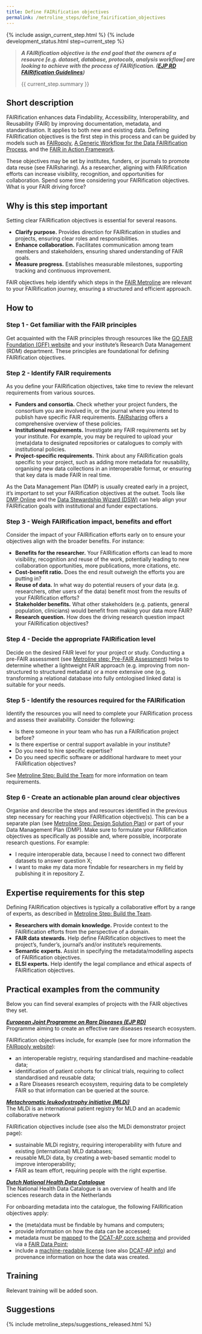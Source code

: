 ```yaml
---
title: Define FAIRification objectives
permalink: /metroline_steps/define_fairification_objectives
---
```


{% include assign_current_step.html %}
{% include development_status.html step=current_step %}

>***A FAIRification objective is the end goal that the owners of a resource \[e.g. dataset, database, protocols, analysis workflow] are looking to achieve with the process of FAIRification. ([EJP RD FAIRification Guidelines](https://github.com/ejp-rd-vp/FAIRificationGuidance/blob/main/FAIRificationObjectives.pdf))***
>
> {{ current_step.summary }}

## Short description
FAIRification enhances data Findability, Accessibility, Interoperability, and Reusability (FAIR) by improving documentation, metadata, and standardisation. It applies to both new and existing data. Defining FAIRification objectives is the first step in this process and can be guided by models such as [FAIRopoly](https://www.ejprarediseases.org/fairopoly/), [A Generic Workflow for the Data FAIRification Process](https://direct.mit.edu/dint/article/2/1-2/56/9988/A-Generic-Workflow-for-the-Data-FAIRification), and the [FAIR in Action Framework](https://www.nature.com/articles/s41597-023-02167-2).

These objectives may be set by institutes, funders, or journals to promote data reuse (see FAIRsharing). As a researcher, aligning with FAIRification efforts can increase visibility, recognition, and opportunities for collaboration. Spend some time considering your FAIRification objectives. What is your FAIR driving force?

## Why is this step important 
Setting clear FAIRification objectives is essential for several reasons.
* **Clarify purpose.** Provides direction for FAIRification in studies and projects, ensuring clear roles and responsibilities.
* **Enhance collaboration.** Facilitates communication among team members and stakeholders, ensuring shared understanding of FAIR goals.
* **Measure progress.** Establishes measurable milestones, supporting tracking and continuous improvement.

FAIR objectives help identify which steps in the [FAIR Metroline]({{site.baseurl}}/index) are relevant to your FAIRification journey, ensuring a structured and efficient approach.

## How to
### Step 1 - Get familiar with the FAIR principles
Get acquainted with the FAIR principles through resources like the [GO FAIR Foundation (GFF) website](https://www.gofair.foundation/) and your institute’s Research Data Management (RDM) department. These principles are foundational for defining FAIRification objectives.

### Step 2 - Identify FAIR requirements
As you define your FAIRification objectives, take time to review the relevant requirements from various sources.
* **Funders and consortia.** Check whether your project funders, the consortium you are involved in, or the journal where you intend to publish have specific FAIR requirements. [FAIRsharing](https://fairsharing.org/) offers a comprehensive overview of these policies.
* **Institutional requirements.** Investigate any FAIR requirements set by your institute. For example, you may be required to upload your (meta)data to designated repositories or catalogues to comply with institutional policies.
* **Project-specific requirements.** Think about any FAIRification goals specific to your project, such as adding more metadata for reusability, organising new data collections in an interoperable format, or ensuring that key data is made FAIR in real time.

As the Data Management Plan (DMP) is usually created early in a project, it’s important to set your FAIRification objectives at the outset. Tools like [DMP Online](https://dmponline.dcc.ac.uk/) and the [Data Stewardship Wizard (DSW)](https://ds-wizard.org/)  can help align your FAIRification goals with institutional and funder expectations.

### Step 3 - Weigh FAIRification impact, benefits and effort
Consider the impact of your FAIRification efforts early on to ensure your objectives align with the broader benefits. For instance:
* **Benefits for the researcher.** Your FAIRification efforts can lead to more visibility, recognition and reuse of the work, potentially leading to new collaboration opportunities, more publications, more citations, etc.
* **Cost-benefit ratio.** Does the end result outweigh the efforts you are putting in?
* **Reuse of data.** In what way do potential reusers of your data (e.g. researchers, other users of the data) benefit most from the results of your FAIRification efforts?
* **Stakeholder benefits.** What other stakeholders (e.g. patients, general population, clinicians) would benefit from making your data more FAIR?
* **Research question.** How does the driving research question impact your FAIRification objectives?

### Step 4 - Decide the appropriate FAIRification level
Decide on the desired FAIR level for your project or study. Conducting a pre-FAIR assessment (see [Metroline step: Pre-FAIR Assessment]({{site.baseurl}}/metroline_steps/pre_fair_assessment)) helps to determine whether a lightweight FAIR approach (e.g. improving from non-structured to structured metadata) or a more extensive one (e.g. transforming a relational database into fully ontologised linked data) is suitable for your needs.

### Step 5 - Identify the resources required for the FAIRification
Identify the resources you will need to complete your FAIRification process and assess their availability. Consider the following:
* Is there someone in your team who has run a FAIRification project before?
* Is there expertise or central support available in your institute?
* Do you need to hire specific expertise?
* Do you need specific software or additional hardware to meet your FAIRification objectives?

See [Metroline Step: Build the Team]({{site.baseurl}}/metroline_steps/build_the_team) for more information on team requirements.

### Step 6 - Create an actionable plan around clear objectives
Organise and describe the steps and resources identified in the previous step necessary for reaching your FAIRification objective(s). This can be a separate plan (see [Metroline Step: Design Solution Plan]({{site.baseurl}}/metroline_steps/design_solution_plan)) or part of your Data Management Plan (DMP). Make sure to formulate your FAIRification objectives as specifically as possible and, where possible, incorporate research questions. For example:
* I require interoperable data, because I need to connect two different datasets to answer question X;
* I want to make my data more findable for researchers in my field by publishing it in repository Z.

## Expertise requirements for this step 
Defining FAIRification objectives is typically a collaborative effort by a range of experts, as described in [Metroline Step: Build the Team]({{site.baseurl}}/metroline_steps/build_the_team).
* **Researchers with domain knowledge.** Provide context to the FAIRification efforts from the perspective of a domain.
* **FAIR data stewards.** Help define FAIRification objectives to meet the project’s, funder’s, journal’s and/or institute’s requirements.
* **Semantic experts.** Assist in specifying the metadata/modelling aspects of FAIRification objectives.
* **ELSI experts.** Help identify the legal compliance and ethical aspects of FAIRification objectives.

## Practical examples from the community 
Below you can find several examples of projects with the FAIR objectives they set.

***[European Joint Programme on Rare Diseases (EJP RD)](https://www.ejprarediseases.org/)***
<br>Programme aiming to create an effective rare diseases research ecosystem.

FAIRification objectives include, for example (see for more information the [FAIRopoly website](https://www.ejprarediseases.org/fairopoly/)):
* an interoperable registry, requiring standardised and machine-readable data;
* identification of patient cohorts for clinical trials, requiring to collect standardised and reusable data;
* a Rare Diseases research ecosystem, requiring data to be completely FAIR so that information can be queried at the source.

***[Metachromatic leukodystrophy initiative (MLDi)](https://www.mldinitiative.com/)***
<br>The MLDi is an international patient registry for MLD and an academic collaborative network

FAIRification objectives include (see also the MLDi demonstrator project page):
* sustainable MLDi registry, requiring interoperability with future and existing (international) MLD databases;
* reusable MLDi data, by creating a web-based semantic model to improve interoperability;
* FAIR as team effort, requiring people with the right expertise.


***[Dutch National Health Data Catalogue](https://health-ri.atlassian.net/wiki/spaces/FSD/pages/279150593)***
<br>The National Health Data Catalogue is an overview of health and life sciences research data in the Netherlands

For onboarding metadata into the catalogue, the following FAIRification objectives apply:
* the (meta)data must be findable by humans and computers;
* provide information on how the data can be accessed;
* metadata must be [mapped](https://health-ri.atlassian.net/wiki/spaces/FSD/pages/279281676) to the [DCAT-AP core schema](https://github.com/Health-RI/health-ri-metadata/) and provided via a [FAIR Data Point](https://health-ri.atlassian.net/wiki/spaces/FSD/pages/279183386);
* include a [machine-readable license](https://spdx.dev/learn/handling-license-info/) (see also [DCAT-AP info](https://docs.geostandaarden.nl/dcat/dcat-ap-nl30/#distribution-licence)) and provenance information on how the data was created.

## Training
Relevant training will be added soon.

## Suggestions
{% include metroline_steps/suggestions_released.html %}
